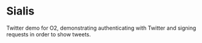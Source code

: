 # Sialis

Twitter demo for O2, demonstrating authenticating with Twitter and signing requests in order to show tweets.
